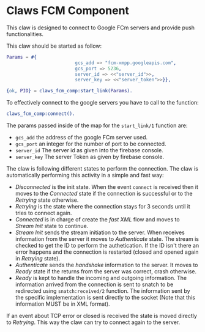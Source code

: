Claws FCM Component
====================

This claw is designed to connect to Google FCm servers and provide push functionalities.


This claw should be started as follow:

```erlang
Params = #{
                         gcs_add => "fcm-xmpp.googleapis.com",
                         gcs_port => 5236,
                         server_id => <<"server_id">>,
                         server_key => <<"server_token">>}},

{ok, PID} = claws_fcm_comp:start_link(Params).
```

To effectively connect to the google servers you have to call to the function:

```erlang
claws_fcm_comp:connect().
```

The params passed inside of the map for the `start_link/1` function are:

- `gcs_add` the address of the google FCm server used.
- `gcs_port` an integer for the number of port to be connected.
- `server_id` The server id as given into the firebase console.
- `server_key` The server Token as given by firebase console.

The claw is following different states to perform the connection. The claw is automatically performing this activity in a simple and fast way:

- *Disconnected* is the init state. When the event `connect` is received then it moves to the *Connected* state if the connection is successful or to the *Retrying* state otherwise.
- *Retrying* is the state where the connection stays for 3 seconds until it tries to connect again.
- *Connected* is in charge of create the *fast XML* flow and moves to *Stream Init* state to continue.
- *Stream Init* sends the stream initiation to the server. When receives information from the server it moves to *Authenticate* state. The stream is checked to get the ID to perform the authetication. If the ID isn't there an error happens and the connection is restarted (closed and opened again in *Retrying* state).
- *Authenticate* sends the *handshake* information to the server. It moves to *Ready* state if the returns from the server was correct, crash otherwise.
- *Ready* is kept to handle the incoming and outgoing information. The information arrived from the connection is sent to snatch to be redirected using `snatch:received/2` function. The information sent by the specific implementation is sent directly to the socket (Note that this information MUST be in XML format).

If an event about TCP error or closed is received the state is moved directly to *Retrying*. This way the claw can try to connect again to the server.
